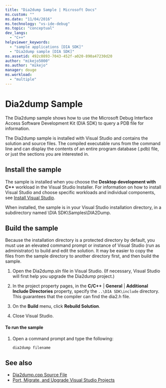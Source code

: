 ```yaml
---
title: "Dia2dump Sample | Microsoft Docs"
ms.custom: ""
ms.date: "11/04/2016"
ms.technology: "vs-ide-debug"
ms.topic: "conceptual"
dev_langs:
  - "C++"
helpviewer_keywords:
  - "sample applications [DIA SDK]"
  - "Dia2dump sample [DIA SDK]"
ms.assetid: 492c0893-7043-452f-a020-890a47230d20
author: "mikejo5000"
ms.author: "mikejo"
manager: douge
ms.workload:
  - "multiple"
---
```

# Dia2dump Sample

The Dia2dump sample shows how to use the Microsoft Debug Interface Access Software Development Kit (DIA SDK) to query a PDB file for information.

The Dia2dump sample is installed with Visual Studio and contains the solution and source files. The compiled executable runs from the command line and can display the contents of an entire program database (.pdb) file, or just the sections you are interested in.

## Install the sample

The sample is installed when you choose the **Desktop development with C++** workload in the Visual Studio Installer. For information on how to install Visual Studio and choose specific workloads and individual components, see [Install Visual Studio](../../install/install-visual-studio.md).

When installed, the sample is in your Visual Studio installation directory, in a subdirectory named \DIA SDK\Samples\DIA2Dump.

## Build the sample

Because the installation directory is a protected directory by default, you must use an elevated command prompt or instance of Visual Studio (run as administrator) to build and edit the solution. It may be easier to copy the files from the sample directory to another directory first, and then build the sample.

1.  Open the Dia2dump.sln file in Visual Studio. (If necessary, Visual Studio will first help you upgrade the Dia2dump project.)

2.  In the project property pages, in the **C/C++** &#124; **General** &#124; **Additional Include Directories** property, specify the `..\DIA SDK\include` directory. This guarantees that the compiler can find the dia2.h file.

3.  On the **Build** menu, click **Rebuild Solution**.

4.  Close Visual Studio.

#### To run the sample

1.  Open a command prompt and type the following:

    ```
    dia2dump filename
    ```

## See also

- [Dia2dump.cpp Source File](../../debugger/debug-interface-access/dia2dump-cpp-source-file.md)
- [Port, Migrate, and Upgrade Visual Studio Projects](../../porting/port-migrate-and-upgrade-visual-studio-projects.md)
